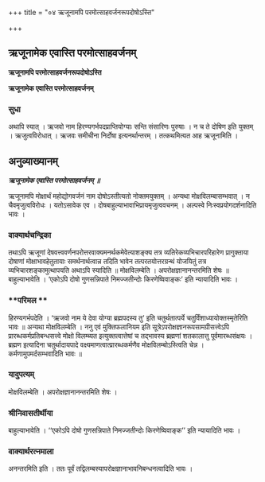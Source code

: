 +++
title = "०४ ऋजूनामपि परमोत्साहवर्जनरूपदोषोऽस्ति"

+++


## ऋजूनामेक एवास्ति परमोत्साहवर्जनम्

**ऋजूनामपि परमोत्साहवर्जनरूपदोषोऽस्ति**

**ऋजूनामेक एवास्ति परमोत्साहवर्जनम्**

### **सुधा**

अथापि स्यात् । ऋजवो नाम हिरण्यगर्भपदप्राप्तियोग्याः सन्ति संसारिणः पुरुषाः । न च ते दोषिण इति युक्तम् । ऋजुत्वविरोधात् । ऋजवः समीचीना निर्दोषा इत्यनर्थान्तरम् । तत्कथमित्यत आह ऋजूनामिति ।

## **अनुव्याख्यानम्**

***ऋजूनामेक एवास्ति परमोत्साहवर्जनम् ॥***

ऋजूनामपि मोक्षार्थं महोद्योगवर्जनं नाम दोषोऽस्तीत्यतो नोक्तमयुक्तम् । अन्यथा मोक्षविलम्बासम्भवात् । न चैवमृजुत्वविरोधः । यतोऽसावेक एव । दोषबाहुल्याभावाभिप्रायमृजुत्ववचनम् । अल्पस्वे निःस्वप्रयोगदर्शनादिति भावः ।

### **वाक्यार्थचन्द्रिका**

तथाऽपि ऋजूणां देषवत्त्ववर्णनपरोत्तरवाक्यमनर्थकमेवेत्याशङ्क्य तत्र व्यतिरेकव्यभिचारपरिहारेण प्रागुक्ताया दोषाणां मोक्षाभावहेतुतायाः समर्थनार्थत्वान्न तदिति भावेन तत्परतयोत्तरग्रन्थं योजयितुं तत्र व्यभिचारशङ्कामुत्थापयति अथाऽपि स्यादिति ॥ मोक्षविलम्बेति । अपरोक्षज्ञानानन्तरमिति शेषः ॥ बाहुल्याभावेति । ‘एकोऽपि दोषो गुणसन्निपाते निमज्जतीन्दोः किरणेष्विवाङ्कः’ इति न्यायादिति भावः ।

### **परिमल **

हिरण्यगर्भपदेति । ‘ऋजवो नाम ये देवा योग्या ब्रह्मपदस्य तु’ इति चतुर्थतात्पर्ये चतुर्विंशाध्यायोक्तस्मृतेरिति भावः ॥ अन्यथा मोक्षविलम्बेति । ननु एवं मुक्तिफलानियम इति सूत्रेऽपरोक्षज्ञानरूपसामग्रीसत्त्वेऽपि प्रारब्धकर्मप्रतिबन्धसत्त्वे मोक्षो विलम्ब्यत इत्युक्तत्वात्तेषां च तद्भावस्य ब्रह्मणां शतकालात्तु पूर्वमारब्धसंक्षयः । ब्रह्मण इत्यादिना चतुर्थादायपादे वक्ष्यमाणत्वात्प्रारब्धकर्मणैव मोक्षविलम्बोऽस्त्विति चेन्न । कर्मणामुपमर्दसम्भवादिति भावः ॥

### **यादुपत्यम्**

मोक्षविलम्बेति । अपरोक्षज्ञानानन्तरमिति शेषः ।

### **श्रीनिवासतीर्थीया**

बाहुल्याभावेति । ‘‘एकोऽपि दोषो गुणसन्निपाते निमज्जतीन्दोः किरणेष्विवाङ्क’’ इति न्यायादिति भावः ।

### **वाक्यार्थरत्नमाला**

अनन्तरमिति इति । ततः पूर्वं तद्विलम्बस्यापरोक्षज्ञानाभावनिबन्धनत्वादिति भावः ।

